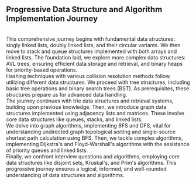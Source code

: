<h2>Progressive Data Structure and Algorithm Implementation Journey</h2>
<br>
This comprehensive journey begins with fundamental data structures: singly linked lists, doubly linked lists, and their circular variants. We then move to stack and queue structures implemented with both arrays and linked lists. The foundation laid, we explore more complex data structures: AVL trees, ensuring efficient data storage and retrieval, and binary heaps for priority-based operations.
<br>
Hashing techniques with various collision resolution methods follow, utilizing different data structures. We proceed with tree structures, including basic tree operations and binary search trees (BST). As prerequisites, these structures prepare us for advanced data handling.
<br>
The journey continues with trie data structures and retrieval systems, building upon previous knowledge. Then, we introduce graph data structures implemented using adjacency lists and matrices. These involve core data structures like queues, stacks, and linked lists.
<br>
We delve into graph algorithms, implementing BFS and DFS, vital for understanding undirected graph topological sorting and single-source shortest path calculation using BFS. Then, we tackle complex algorithms, implementing Dijkstra's and Floyd-Warshall's algorithms with the assistance of priority queues and linked lists.
<br>
Finally, we confront interview questions and algorithms, employing core data structures like disjoint sets, Kruskal's, and Prim's algorithms. This progressive journey ensures a logical, informed, and well-rounded understanding of data structures and algorithms.
